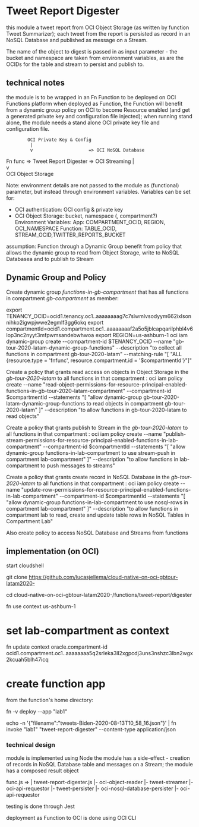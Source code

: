 # Tweet Report Digester

this module a tweet report from OCI Object Storage (as written by function Tweet Summarizer); each tweet from the report is persisted as record in an NoSQL Database and published as message on a Stream.

The name of the object to digest is passed in as input parameter - the bucket and namespace are taken from environment variables, as are the OCIDs for the table and stream to persist and publish to.


## technical notes
the module is to be wrapped in an Fn Function to be deployed on OCI Functions platform
when deployed as Function, the Function will benefit from a dynamic group policy on OCI to become Resource enabled (and get a generated private key and configuration file injected); when running stand alone, the module needs a stand alone OCI private key file and configuration file.


            OCI Private Key & Config
             |  
             v                     => OCI NoSQL Database
Fn func =>  Tweet Report Digester  => OCI Streaming
             |           
             v           
      OCI Object Storage

Note: environment details are not passed to the module as (functional) parameter, but instead through environment variables. Variables can be set for:
- OCI authentication: OCI config & private key
- OCI Object Storage: bucket, namespace (, compartment?)      
 Environment Variables: 
 App: COMPARTMENT_OCID,  REGION, OCI_NAMESPACE 
 Function: TABLE_OCID, STREAM_OCID,TWITTER_REPORTS_BUCKET

assumption:
Function through a Dynamic Group benefit from policy that allows the dynamic group to read from Object Storage, write to NoSQL Databasea and to publish to Stream

## Dynamic Group and Policy 
Create dynamic group *functions-in-gb-compartment* that has all functions in compartment *gb-compartment* as member:

export TENANCY_OCID=ocid1.tenancy.oc1..aaaaaaaag7c7slwmlvsodyym662ixlsonnihko2igwpjwwe2egmlf3gg6okq
export compartmentId=ocid1.compartment.oc1..aaaaaaaaf2a5o5jblcapqarilphbl4v6lop3nc2nyyt3mfpwmsandebwhwoa
export REGION=us-ashburn-1
oci iam dynamic-group create --compartment-id $TENANCY_OCID --name "gb-tour-2020-latam-dynamic-group-functions" --description "to collect all functions in compartment gb-tour-2020-latam"  --matching-rule "[ \"ALL {resource.type = 'fnfunc', resource.compartment.id = '$compartmentId'}\"]" 

Create a policy that grants read access on objects in Object Storage in the *gb-tour-2020-latam* to all functions in that compartment :
oci iam policy create  --name "read-object-permissions-for-resource-principal-enabled-functions-in-gb-tour-2020-latam-compartment" --compartment-id $compartmentId  --statements "[ \"allow dynamic-group gb-tour-2020-latam-dynamic-group-functions to read objects in compartment gb-tour-2020-latam\" ]" --description "to allow functions in gb-tour-2020-latam to read objects"

Create a policy that grants publish to Stream in the *gb-tour-2020-latam* to all functions in that compartment :
oci iam policy create  --name "publish-stream-permissions-for-resource-principal-enabled-functions-in-lab-compartment" --compartment-id $compartmentId  --statements "[ \"allow dynamic-group functions-in-lab-compartment to use stream-push  in compartment lab-compartment\" ]" --description "to allow functions in lab-compartment to push messages to streams"

Create a policy that grants create record in NoSQL Database in the *gb-tour-2020-latam* to all functions in that compartment :
oci iam policy create  --name "update-row-permissions-for-resource-principal-enabled-functions-in-lab-compartment" --compartment-id $compartmentId  --statements "[ \"allow dynamic-group functions-in-lab-compartment to use nosql-rows in compartment lab-compartment\" ]" --description "to allow functions in compartment lab to read, create and update table rows in NoSQL Tables in Compartment Lab"


Also create policy to access NoSQL Database and Streams from functions

## implementation (on OCI)

start cloudshell

git clone https://github.com/lucasjellema/cloud-native-on-oci-gbtour-latam2020-

cd cloud-native-on-oci-gbtour-latam2020-/functions/tweet-report/digester

fn use context us-ashburn-1

# set lab-compartment as context
fn update context oracle.compartment-id ocid1.compartment.oc1..aaaaaaaa5q2srleka3ll2xgpcdj3uns3nshzc3lbn2wgx2kcuah5blh47icq  


# create function  app
from the function's home directory:

fn -v deploy --app "lab1"

echo -n '{"filename":"tweets-Biden-2020-08-13T10_58_16.json"}' | fn invoke "lab1" "tweet-report-digester" --content-type application/json

### technical design

module is implemented using Node
the module has a side-effect - creation of records in NoSQL Database table and messages on a Stream; the module has a composed result object

func.js => 
|
tweet-report-digester.js 
|- oci-object-reader 
|- tweet-streamer 
   |- oci-api-requestor
|- tweet-persister
   |- oci-nosql-database-persister
      |- oci-api-requestor   

testing is done through Jest

deployment as Function to OCI is done using OCI CLI


